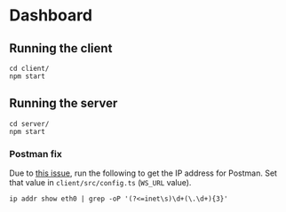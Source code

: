 # Dashboard

## Running the client
```
cd client/
npm start
```

## Running the server
```
cd server/
npm start
```

### Postman fix
Due to [this issue](https://github.com/postmanlabs/postman-app-support/issues/11204#issuecomment-1605502449), run the following to get the IP address for Postman. Set that value in `client/src/config.ts` (`WS_URL` value).

`ip addr show eth0 | grep -oP '(?<=inet\s)\d+(\.\d+){3}'`

